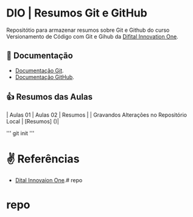 

# DIO | Resumos Git e GitHub

Repositótio para armazenar resumos sobre Git e Github do curso Versionamento de Código com Git e Gihub da [Difital Innovation One](https://web.dio.me).

## 👀 Documentação
- [Documentação Git](https://git-scm.com/doc).
- [Documentação GitHub](https://github.com/).

## 👍 Resumos das Aulas

| Aulas 01
| Aulas 02
| Resumos | 
| Gravandos Alterações no Repositório Local | [Resumos]
()|

'''
git init
'''

# ✌ Referências
- [Dital Innovaion One]().# repo
# repo

